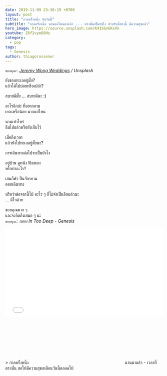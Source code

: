 ```yaml
---
date: 2019-11-09 23:38:19 +0700
layout: post
title: "กาลครั้งหนึ่ง กับวันนี้"
subtitle: "กาลครั้งหนึ่ง นานแค่ไหนมาแล้ว ... ตรงนั้นเป็นยังไง สำหรับที่ตรงนี้ มีความสุขแล้ว"
hero_image: https://source.unsplash.com/K41SGnGKxVk
youtube: Z6f2vyeO8Hs
category:
  - pop
tags:
  - Genesis
author: thiagorossener
---
```

`ขอบคุณ:` *[Jeremy Wong Weddings](https://unsplash.com/@jeremywongweddings) / Unsplash*

ยังชอบทะเลอยู่มั๊ย?\
แล้วได้ไปบ่อยหรือเปล่า?

สบายดีมั๊ย ... สบายดีนะ :)

อะไรอีกล่ะ ที่อยากถาม\
เยอะหรือน้อย มากแค่ไหน

นานเท่าไหร่\
ลืมไปแล้วหรือยังเก็บไว้

เมื่อถึงเวลา\
แล้วยังไปทะเลอยู่มั๊ยนะ?

การเดินทางต่อไปจะเป็นยังไง

อยู่บ้าน ดูหนัง ฟังเพลง\
หรือทำอะไร?

เล่นกีฬา ปั่นจักรยาน\
ออกเดินทาง

หรือว่าต่อจากนี้ไป อะไร ๆ ก็ไม่จำเป็นอีกแล้วนะ\
... ดีใจด้วย

ขอบคุณมาก ๆ\
และจะคิดถึงเสมอ ๆ นะ\
`ขอบคุณ:` *เพลง In Too Deep - Genesis*

<div style="position:relative;width:100%;height:0;padding-bottom:56.25%;">
<iframe style="width:100%;height:100%;position:absolute;top:0;left:0;" src="{{ "https://www.youtube.com/embed/" | append: page.youtube }}" frameborder="0" allow="autoplay; encrypted-media" allowfullscreen>
</iframe>
</div>
> กาลครั้งหนึ่ง <svg class="love"><use xlink:href="#icon-heart"></use></svg> นานมาแล้ว - เวลาที่ตรงนั้น ขอให้มีความสุขเหมือนวันนี้ตลอดไป

